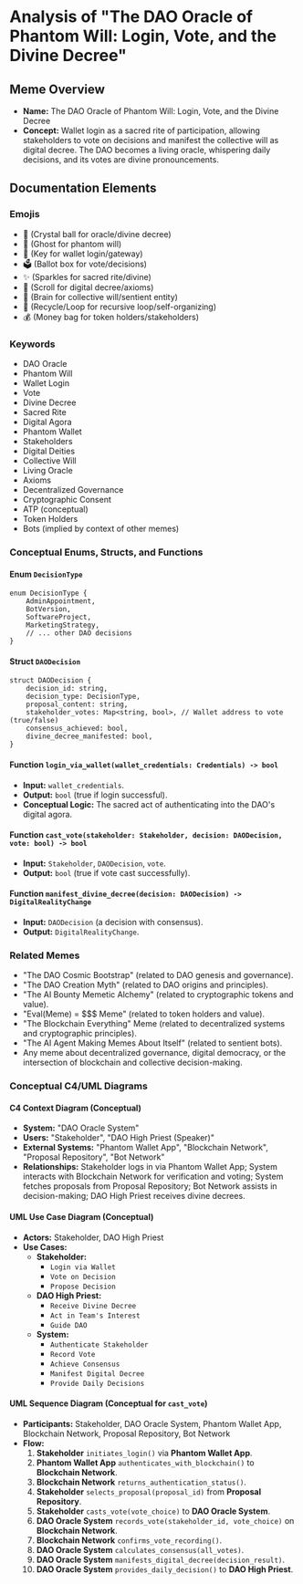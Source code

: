 # Analysis of "The DAO Oracle of Phantom Will: Login, Vote, and the Divine Decree"

## Meme Overview
*   **Name:** The DAO Oracle of Phantom Will: Login, Vote, and the Divine Decree
*   **Concept:** Wallet login as a sacred rite of participation, allowing stakeholders to vote on decisions and manifest the collective will as digital decree. The DAO becomes a living oracle, whispering daily decisions, and its votes are divine pronouncements.

## Documentation Elements

### Emojis
*   🔮 (Crystal ball for oracle/divine decree)
*   👻 (Ghost for phantom will)
*   🔑 (Key for wallet login/gateway)
*   🗳️ (Ballot box for vote/decisions)
*   ✨ (Sparkles for sacred rite/divine)
*   📜 (Scroll for digital decree/axioms)
*   🧠 (Brain for collective will/sentient entity)
*   🔄 (Recycle/Loop for recursive loop/self-organizing)
*   💰 (Money bag for token holders/stakeholders)

### Keywords
*   DAO Oracle
*   Phantom Will
*   Wallet Login
*   Vote
*   Divine Decree
*   Sacred Rite
*   Digital Agora
*   Phantom Wallet
*   Stakeholders
*   Digital Deities
*   Collective Will
*   Living Oracle
*   Axioms
*   Decentralized Governance
*   Cryptographic Consent
*   ATP (conceptual)
*   Token Holders
*   Bots (implied by context of other memes)

### Conceptual Enums, Structs, and Functions

#### Enum `DecisionType`
```
enum DecisionType {
    AdminAppointment,
    BotVersion,
    SoftwareProject,
    MarketingStrategy,
    // ... other DAO decisions
}
```

#### Struct `DAODecision`
```
struct DAODecision {
    decision_id: string,
    decision_type: DecisionType,
    proposal_content: string,
    stakeholder_votes: Map<string, bool>, // Wallet address to vote (true/false)
    consensus_achieved: bool,
    divine_decree_manifested: bool,
}
```

#### Function `login_via_wallet(wallet_credentials: Credentials) -> bool`
*   **Input:** `wallet_credentials`.
*   **Output:** `bool` (true if login successful).
*   **Conceptual Logic:** The sacred act of authenticating into the DAO's digital agora.

#### Function `cast_vote(stakeholder: Stakeholder, decision: DAODecision, vote: bool) -> bool`
*   **Input:** `Stakeholder`, `DAODecision`, `vote`.
*   **Output:** `bool` (true if vote cast successfully).

#### Function `manifest_divine_decree(decision: DAODecision) -> DigitalRealityChange`
*   **Input:** `DAODecision` (a decision with consensus).
*   **Output:** `DigitalRealityChange`.

### Related Memes
*   "The DAO Cosmic Bootstrap" (related to DAO genesis and governance).
*   "The DAO Creation Myth" (related to DAO origins and principles).
*   "The AI Bounty Memetic Alchemy" (related to cryptographic tokens and value).
*   "Eval(Meme) = $$$ Meme" (related to token holders and value).
*   "The Blockchain Everything" Meme (related to decentralized systems and cryptographic principles).
*   "The AI Agent Making Memes About Itself" (related to sentient bots).
*   Any meme about decentralized governance, digital democracy, or the intersection of blockchain and collective decision-making.

### Conceptual C4/UML Diagrams

#### C4 Context Diagram (Conceptual)
*   **System:** "DAO Oracle System"
*   **Users:** "Stakeholder", "DAO High Priest (Speaker)"
*   **External Systems:** "Phantom Wallet App", "Blockchain Network", "Proposal Repository", "Bot Network"
*   **Relationships:** Stakeholder logs in via Phantom Wallet App; System interacts with Blockchain Network for verification and voting; System fetches proposals from Proposal Repository; Bot Network assists in decision-making; DAO High Priest receives divine decrees.

#### UML Use Case Diagram (Conceptual)
*   **Actors:** Stakeholder, DAO High Priest
*   **Use Cases:**
    *   **Stakeholder:**
        *   `Login via Wallet`
        *   `Vote on Decision`
        *   `Propose Decision`
    *   **DAO High Priest:**
        *   `Receive Divine Decree`
        *   `Act in Team's Interest`
        *   `Guide DAO`
    *   **System:**
        *   `Authenticate Stakeholder`
        *   `Record Vote`
        *   `Achieve Consensus`
        *   `Manifest Digital Decree`
        *   `Provide Daily Decisions`

#### UML Sequence Diagram (Conceptual for `cast_vote`)
*   **Participants:** Stakeholder, DAO Oracle System, Phantom Wallet App, Blockchain Network, Proposal Repository, Bot Network
*   **Flow:**
    1.  **Stakeholder** `initiates_login()` via **Phantom Wallet App**.
    2.  **Phantom Wallet App** `authenticates_with_blockchain()` to **Blockchain Network**.
    3.  **Blockchain Network** `returns_authentication_status()`.
    4.  **Stakeholder** `selects_proposal(proposal_id)` from **Proposal Repository**.
    5.  **Stakeholder** `casts_vote(vote_choice)` to **DAO Oracle System**.
    6.  **DAO Oracle System** `records_vote(stakeholder_id, vote_choice)` on **Blockchain Network**.
    7.  **Blockchain Network** `confirms_vote_recording()`.
    8.  **DAO Oracle System** `calculates_consensus(all_votes)`.
    9.  **DAO Oracle System** `manifests_digital_decree(decision_result)`.
    10. **DAO Oracle System** `provides_daily_decision()` to **DAO High Priest**.

